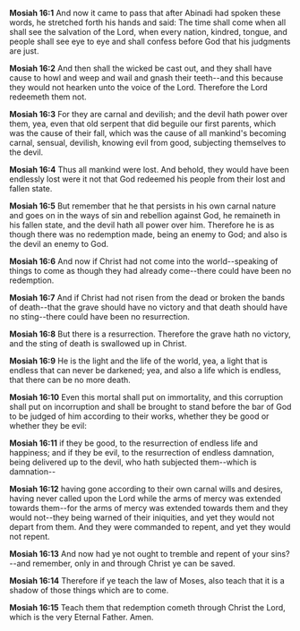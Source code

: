 **Mosiah 16:1** And now it came to pass that after Abinadi had spoken these words, he stretched forth his hands and said: The time shall come when all shall see the salvation of the Lord, when every nation, kindred, tongue, and people shall see eye to eye and shall confess before God that his judgments are just.

**Mosiah 16:2** And then shall the wicked be cast out, and they shall have cause to howl and weep and wail and gnash their teeth--and this because they would not hearken unto the voice of the Lord. Therefore the Lord redeemeth them not.

**Mosiah 16:3** For they are carnal and devilish; and the devil hath power over them, yea, even that old serpent that did beguile our first parents, which was the cause of their fall, which was the cause of all mankind's becoming carnal, sensual, devilish, knowing evil from good, subjecting themselves to the devil.

**Mosiah 16:4** Thus all mankind were lost. And behold, they would have been endlessly lost were it not that God redeemed his people from their lost and fallen state.

**Mosiah 16:5** But remember that he that persists in his own carnal nature and goes on in the ways of sin and rebellion against God, he remaineth in his fallen state, and the devil hath all power over him. Therefore he is as though there was no redemption made, being an enemy to God; and also is the devil an enemy to God.

**Mosiah 16:6** And now if Christ had not come into the world--speaking of things to come as though they had already come--there could have been no redemption.

**Mosiah 16:7** And if Christ had not risen from the dead or broken the bands of death--that the grave should have no victory and that death should have no sting--there could have been no resurrection.

**Mosiah 16:8** But there is a resurrection. Therefore the grave hath no victory, and the sting of death is swallowed up in Christ.

**Mosiah 16:9** He is the light and the life of the world, yea, a light that is endless that can never be darkened; yea, and also a life which is endless, that there can be no more death.

**Mosiah 16:10** Even this mortal shall put on immortality, and this corruption shall put on incorruption and shall be brought to stand before the bar of God to be judged of him according to their works, whether they be good or whether they be evil:

**Mosiah 16:11** if they be good, to the resurrection of endless life and happiness; and if they be evil, to the resurrection of endless damnation, being delivered up to the devil, who hath subjected them--which is damnation--

**Mosiah 16:12** having gone according to their own carnal wills and desires, having never called upon the Lord while the arms of mercy was extended towards them--for the arms of mercy was extended towards them and they would not--they being warned of their iniquities, and yet they would not depart from them. And they were commanded to repent, and yet they would not repent.

**Mosiah 16:13** And now had ye not ought to tremble and repent of your sins?--and remember, only in and through Christ ye can be saved.

**Mosiah 16:14** Therefore if ye teach the law of Moses, also teach that it is a shadow of those things which are to come.

**Mosiah 16:15** Teach them that redemption cometh through Christ the Lord, which is the very Eternal Father. Amen.

